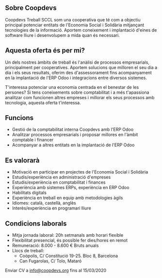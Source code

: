 ## Sobre Coopdevs

Coopdevs Treball SCCL som una cooperativa que té com a objectiu principal potenciar entitats de l'Economia Social i Solidària mitjançant tecnologies de la informació. Aportem coneixement i implantació d'eines de software lliure i desenvolupem a mida quan és necessari.

## Aquesta oferta és per mi?

Un dels nostres àmbits de treball és l'anàlisi de processos empresarials, principalment per cooperatives. Aportem solucions que milloren el seu dia a dia i els seus resultats, oferim des d'assessorament fins acompanyament en la implantació de l'ERP Odoo i integracions entre diversos sistemes.

T'interessa potenciar una economia centrada en el benestar de les persones? Si tens coneixements sobre comptabilitat i a més t'apassiona analitzar com funcionen altres empreses i millorar els seus processos amb tecnologia, aquesta oferta t'interessa.

## Funcions

* Gestió de la comptabilitat interna Coopdevs amb l'ERP Odoo
* Analitzar processos empresarials i proposar millores en l'àmbit comptable i financer
* Acompanyar a altres entitats en la implantació de l'ERP Odoo

## Es valorarà

* Motivació en participar en projectes de l'Economia Social i Solidària
* Estudis/experiència en administració d'empreses
* Estudis/experiència en comptabilitat i finances
* Experiència amb sistemes ERPs, experiència en ERP Odoo
* Habilitats digitals
* Experiència en treball en equip amb metodologies àgils
* Idiomes: català, castellà, anglès
* Interès/experiència en programari lliure

## Condicions laborals

* Mitja jornada laboral: 20h setmanals amb horari flexible
* Flexibilitat presencial, és possible fer dies/hores en remot
* Remuneració: 8.000 - 8.600 € Bruts anuals
* Llocs de treball:
  * Coòpolis, C/ Constitució 19-25. Bloc 8, Barcelona
  * Can Fugarolas, C/ Tolo, Mataró

Enviar CV a [info@coopdevs.org](https://mailto:info@coopdevs.org) fins al 15/03/2020
